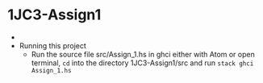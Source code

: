 # 1JC3-Assign1

*
* Running this project
	- Run the source file src/Assign_1.hs in ghci either with Atom or open terminal, `cd` into the directory 1JC3-Assign1/src and run 
		`stack ghci Assign_1.hs`
